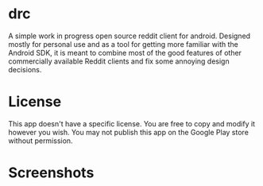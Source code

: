# drc
A simple work in progress open source reddit client for android. Designed mostly for personal use and as a tool for getting more familiar with the Android SDK, it is meant to combine most of the good features of other commercially available Reddit clients and fix some annoying design decisions.

# License
This app doesn't have a specific license. You are free to copy and modify it however you wish. You may not publish this app on the Google Play store without permission.

# Screenshots
